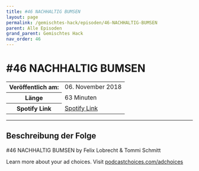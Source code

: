 ```yaml
---
title: #46 NACHHALTIG BUMSEN
layout: page
permalink: /gemischtes-hack/episoden/46-NACHHALTIG-BUMSEN
parent: Alle Episoden
grand_parent: Gemischtes Hack
nav_order: 46
---
```


# #46 NACHHALTIG BUMSEN
<table class="resp-table dcf-table dcf-table-responsive dcf-table-bordered dcf-table-striped dcf-w-100%">
                    <tbody>
                        <tr>
                            <th scope="row">Veröffentlich am:</th>
                            <td data-label="Veröffentlich am:">06. November 2018</td>
                        </tr>
                        <tr>
                            <th scope="row">Länge </th>
                            <td data-label="Länge ">63 Minuten</td>
                        </tr><tr>
                                <th scope="row">Spotify Link</th>
                                <td data-label="Spotify Link"><a href="https://open.spotify.com/episode/5c09kILyfpnVGp4F9SiTkI">Spotify Link</a></td>
                            </tr></tbody>
                </table>

***

## Beschreibung der Folge

<div>
<p>#46 NACHHALTIG BUMSEN by Felix Lobrecht &amp; Tommi Schmitt</p><p> </p><p>Learn more about your ad choices. Visit <a href="https://podcastchoices.com/adchoices">podcastchoices.com/adchoices</a></p>  
</div>

